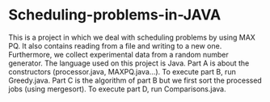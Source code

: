 # Scheduling-problems-in-JAVA
This is a project in which we deal with scheduling problems by using MAX PQ. It also contains reading from a file and writing to a new one. Furthermore, we collect experimental data from a random number generator. The language used on this project is Java.
Part A is about the constructors (processor.java, MAXPQ.java...).
To execute part B, run Greedy.java.
Part C is the algorithm of part B but we first sort the processed jobs (using mergesort).
To execute part D, run Comparisons.java.
